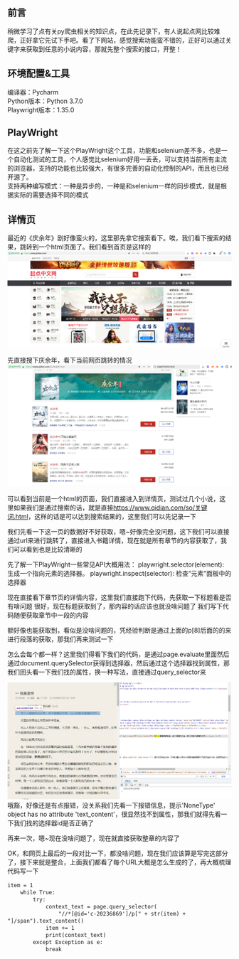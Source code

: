 ## 前言
稍微学习了点有关py爬虫相关的知识点，在此先记录下，有人说起点网比较难爬，正好拿它先试下手吧。看了下网站，感觉搜索功能蛮不错的，正好可以通过关键字来获取到任意的小说内容，那就先整个搜索的接口，开整！<br>

## 环境配置&工具
编译器：Pycharm<br>
Python版本：Python 3.7.0<br>
Playwright版本：1.35.0<br>

## PlayWright
在这之前先了解一下这个PlayWright这个工具，功能和selenium差不多，也是一个自动化测试的工具，个人感觉比selenium好用一丢丢，可以支持当前所有主流的浏览器，支持的功能也比较强大，有很多完善的自动化控制的API，而且也已经开源了。<br>
支持两种编写模式：一种是异步的，一种是和selenium一样的同步模式，就是根据实际的需要选择不同的模式

## 详情页
最近的《庆余年》剧好像蛮火的，这里那先拿它搜索看下。唉，我们看下搜索的结果，跳转到一个html页面了。我们看到首页是这样的
![ ](https://github.com/huaisheng512/Retpile/blob/main/Pic/shouye.png)

先直接搜下庆余年，看下当前网页跳转的情况
![ ](https://github.com/huaisheng512/Retpile/blob/main/Pic/search-result.png)

可以看到当前是一个html的页面，我们直接进入到详情页，测试过几个小说，这里如果我们是通过搜索的话，就是直接<link>https://www.qidian.com/so/关键词.html</link>，这样的话是可以达到搜索结果的，这里我们可以先记录一下

我们先看一下这一页的数据好不好获取，嗯~好像完全没问题，这下我们可以直接通过url来进行跳转了，直接进入书籍详情，现在就是所有章节的内容获取了，我们可以看到也是比较清晰的

先了解一下PlayWright一些常见API大概用法：
playwright.selector(element): 生成一个指向元素的选择器。
playwright.inspect(selector): 检查“元素”面板中的选择器

现在直接看下章节页的详情内容，这里我们直接跑下代码，先获取一下标题看是否有啥问题
很好，现在标题获取到了，那内容的话应该也就没啥问题了
我们写下代码随便获取章节中一段的内容

额好像也能获取到，看似是没啥问题的，凭经验判断是通过上面的p[8]后面的的来进行段落的获取，那我们再来测试一下

怎么会每个都一样？这里我们得看下我们的代码，是通过page.evaluate里面然后通过document.querySelector获得到选择器，然后通过这个选择器找到属性，那我们回头看一下我们找的属性，换一种写法，直接通过query_selector来

![ ](https://github.com/huaisheng512/Retpile/blob/main/Pic/s6.png)
哦豁，好像还是有点报错，没关系我们先看一下报错信息，提示'NoneType' object has no attribute 'text_content'，很显然找不到属性，那我们就得先看一下我们找的选择器id是否正确了

再来一次，嗯~现在没啥问题了，现在就直接获取整章的内容了

OK，和网页上最后的一段对比一下，都没啥问题，现在我们应该算是写完这部分了，接下来就是整合，上面我们都看了每个URL大概是怎么生成的了，再大概梳理代码写一下<br>

```
item = 1
    while True:
        try:
            context_text = page.query_selector(
                "//*[@id='c-20236869']/p[" + str(item) + "]/span").text_content()
            item += 1
            print(context_text)
        except Exception as e:
            break
```


